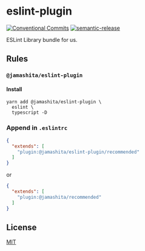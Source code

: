 # eslint-plugin

[![Conventional Commits](https://img.shields.io/badge/Conventional%20Commits-1.0.0-yellow.svg)](https://conventionalcommits.org)
[![semantic-release](https://img.shields.io/badge/%20%20%F0%9F%93%A6%F0%9F%9A%80-semantic--release-e10079.svg)](https://github.com/semantic-release/semantic-release)

ESLint Library bundle for us.

## Rules

### `@jamashita/eslint-plugin`

#### Install

```text
yarn add @jamashita/eslint-plugin \
  eslint \
  typescript -D
```

### Append in `.eslintrc`

```json
{
  "extends": [
    "plugin:@jamashita/eslint-plugin/recommended"
  ]
}
```

or

```json
{
  "extends": [
    "plugin:@jamashita/recommended"
  ]
}
```

## License

[MIT](LICENSE)